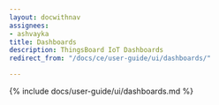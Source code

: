 ```yaml
---
layout: docwithnav
assignees:
- ashvayka
title: Dashboards
description: ThingsBoard IoT Dashboards
redirect_from: "/docs/ce/user-guide/ui/dashboards/"

---
```


{% include docs/user-guide/ui/dashboards.md %}